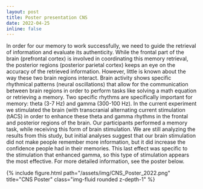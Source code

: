 ```yaml
---
layout: post
title: Poster presentation CNS
date: 2022-04-25
inline: false
---
```

In order for our memory to work successfully, we need to guide the retrieval of information and evaluate its authenticity. While the frontal part of the brain (prefrontal cortex) is involved in coordinating this memory retrieval, the posterior regions (posterior parietal cortex) keeps an eye on the accuracy of the retrieved information. However, little is known about the way these two brain regions interact. Brain activity shows specific rhythmical patterns (neural oscillations) that allow for the communication between brain regions in order to perform tasks like solving a math equation or retrieving a memory. Two specific rhythms are specifically important for memory: theta (3-7 Hz) and gamma (300-100 Hz). In the current experiment we stimulated the brain (with transcranial alternating current stimulation (tACS) in order to enhance these theta and gamma rhythms in the frontal and posterior regions of the brain. Our participants performed a memory task, while receiving this form of brain stimulation. We are still analyzing the results from this study, but initial analyses suggest that our brain stimulation did not make people remember more information, but it did increase the confidence people had in their memories. This last effect was specific to the stimulation that enhanced gamma, so this type of stimulation appears the most effective. For more detailed information, see the poster below.

<!--![CNS_Poster](/assets/img/CNS_Poster_2022.png)-->

<div class="row">
    <div class="col-sm mt-3 mt-md-0">
        {% include figure.html path="/assets/img/CNS_Poster_2022.png" title="CNS Poster" class="img-fluid rounded z-depth-1" %}
    </div>
</div>

